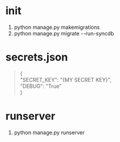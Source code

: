 # init

1. python manage.py makemigrations
2. python manage.py migrate --run-syncdb

# secrets.json

>{  
>    "SECRET_KEY": "{MY SECRET KEY}",  
>    "DEBUG": "True"  
>}

# runserver

1. python manage.py runserver
